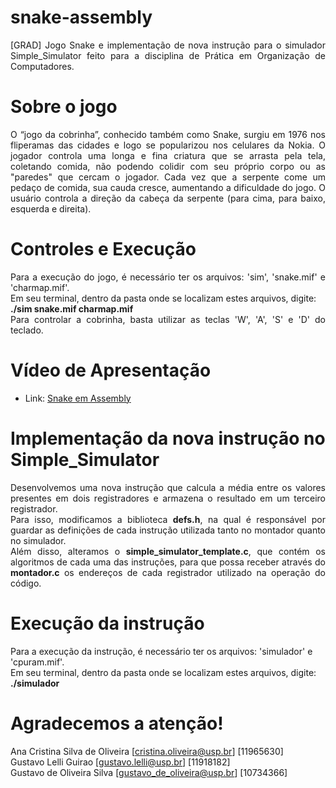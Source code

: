 # snake-assembly
<html>
  <body>
    <div align = "justify">
      [GRAD] Jogo Snake e implementação de nova instrução para o simulador Simple_Simulator feito para a disciplina de Prática em Organização de Computadores.
    </div>
  </body>
</html>

# Sobre o jogo
<html>
  <body>
    <div align = "justify">
      O  “jogo da cobrinha”, conhecido também como Snake, surgiu em 1976 nos fliperamas das cidades e logo se popularizou nos celulares da Nokia. O jogador controla uma longa e fina criatura que se arrasta pela tela, coletando comida, não podendo colidir com seu próprio corpo ou as "paredes" que cercam o jogador. Cada vez que a serpente come um pedaço de comida, sua cauda cresce, aumentando a dificuldade do jogo. O usuário controla a direção da cabeça da serpente (para cima, para baixo, esquerda e direita).
    </div>
  </body>
</html>

# Controles e Execução
<html>
  <body>
    <div align = "justify">
      Para a execução do jogo, é necessário ter os arquivos: 'sim', 'snake.mif' e 'charmap.mif'.<br>
Em seu terminal, dentro da pasta onde se localizam estes arquivos, digite:</br>
<b>./sim snake.mif charmap.mif</b> 
<br>
Para controlar a cobrinha, basta utilizar as teclas 'W', 'A', 'S' e 'D' do teclado.
    </div>
  </body>
</html>

# Vídeo de Apresentação 
- Link: <a href="https://youtu.be/KbJyrjb6QG8">Snake em Assembly</a>

# Implementação da nova instrução no Simple_Simulator
<html>
  <body>
    <div align = "justify">
      Desenvolvemos uma nova instrução que calcula a média entre os valores presentes em dois registradores e armazena o resultado em um terceiro registrador.<br>
      Para isso, modificamos a biblioteca <b>defs.h</b>, na qual é responsável por guardar as definições de cada instrução utilizada tanto no montador quanto no simulador.<br>
      Além disso, alteramos o <b>simple_simulator_template.c</b>, que contém os algoritmos de cada uma das instruções, para que possa receber através do <b>montador.c</b> os endereços de cada registrador utilizado na operação do código.
    </div>
  </body>
</html>
  
# Execução da instrução
Para a execução da instrução, é necessário ter os arquivos: 'simulador' e 'cpuram.mif'.<br>
Em seu terminal, dentro da pasta onde se localizam estes arquivos, digite: <br>
<b>./simulador</b>

# Agradecemos a atenção!
Ana Cristina Silva de Oliveira [cristina.oliveira@usp.br] [11965630] <br>
Gustavo Lelli Guirao [gustavo.lelli@usp.br] [11918182] <br>
Gustavo de Oliveira Silva [gustavo_de_oliveira@usp.br] [10734366]
